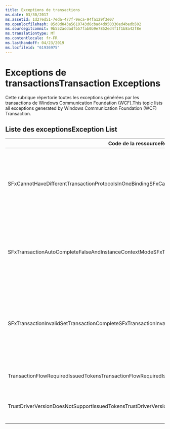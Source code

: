 ```yaml
---
title: Exceptions de transactions
ms.date: 03/30/2017
ms.assetid: 1d27ed51-7eda-477f-9eca-94fa129f3e07
ms.openlocfilehash: 85d8d043a5610743d6cbad4d950330ed4bedb502
ms.sourcegitcommit: 9b552addadfb57fab0b9e7852ed4f1f1b8a42f8e
ms.translationtype: MT
ms.contentlocale: fr-FR
ms.lasthandoff: 04/23/2019
ms.locfileid: "61936975"
---
```

# <a name="transaction-exceptions"></a><span data-ttu-id="1745f-102">Exceptions de transactions</span><span class="sxs-lookup"><span data-stu-id="1745f-102">Transaction Exceptions</span></span>
<span data-ttu-id="1745f-103">Cette rubrique répertorie toutes les exceptions générées par les transactions de Windows Communication Foundation (WCF).</span><span class="sxs-lookup"><span data-stu-id="1745f-103">This topic lists all exceptions generated by Windows Communication Foundation (WCF) Transaction.</span></span>  
  
## <a name="exception-list"></a><span data-ttu-id="1745f-104">Liste des exceptions</span><span class="sxs-lookup"><span data-stu-id="1745f-104">Exception List</span></span>  
  
|<span data-ttu-id="1745f-105">Code de la ressource</span><span class="sxs-lookup"><span data-stu-id="1745f-105">Resource Code</span></span>|<span data-ttu-id="1745f-106">Chaîne de la ressource</span><span class="sxs-lookup"><span data-stu-id="1745f-106">Resource String</span></span>|  
|-------------------|---------------------|  
|<span data-ttu-id="1745f-107">SFxCannotHaveDifferentTransactionProtocolsInOneBinding</span><span class="sxs-lookup"><span data-stu-id="1745f-107">SFxCannotHaveDifferentTransactionProtocolsInOneBinding</span></span>|<span data-ttu-id="1745f-108">Les informations de stratégie qui sont importées à partir des métadonnées spécifient des valeurs différentes pour TransactionProtocol au sein des opérations.</span><span class="sxs-lookup"><span data-stu-id="1745f-108">The policy information being imported from metadata specifies different values for TransactionProtocol among the operations.</span></span> <span data-ttu-id="1745f-109">Un seul TransactionProtocol est pris en charge pour chaque point de terminaison.</span><span class="sxs-lookup"><span data-stu-id="1745f-109">Only a single TransactionProtocol for each endpoint is supported.</span></span>|  
|<span data-ttu-id="1745f-110">SFxTransactionAutoCompleteFalseAndInstanceContextMode</span><span class="sxs-lookup"><span data-stu-id="1745f-110">SFxTransactionAutoCompleteFalseAndInstanceContextMode</span></span>|<span data-ttu-id="1745f-111">TransactionAutoComplete ne peut pas avoir la valeur false à moins que la valeur InstanceContextMode du service soit PerSession.</span><span class="sxs-lookup"><span data-stu-id="1745f-111">TransactionAutoComplete cannot be false unless the service's InstanceContextMode is PerSession.</span></span> <span data-ttu-id="1745f-112">Une erreur a été détectée sur l'implémentation de l'opération et du contrat spécifiés.</span><span class="sxs-lookup"><span data-stu-id="1745f-112">An error was found on the implementation of the specified contract and operation.</span></span>|  
|<span data-ttu-id="1745f-113">SFxTransactionInvalidSetTransactionComplete</span><span class="sxs-lookup"><span data-stu-id="1745f-113">SFxTransactionInvalidSetTransactionComplete</span></span>|<span data-ttu-id="1745f-114">OperationContext.SetTransactionComplete peut être appelé dans une opération uniquement lorsque TransactionAutoComplete à la valeur false et TransactionScopeRequired la valeur true.</span><span class="sxs-lookup"><span data-stu-id="1745f-114">OperationContext.SetTransactionComplete can be called in an operation only when TransactionAutoComplete is set to false and TransactionScopeRequired is set to true.</span></span> <span data-ttu-id="1745f-115">Ce scénario n’est pas valide et la transaction en cours est terminée.</span><span class="sxs-lookup"><span data-stu-id="1745f-115">This is an invalid scenario and the current transaction was terminated.</span></span>|  
|<span data-ttu-id="1745f-116">TransactionFlowRequiredIssuedTokens</span><span class="sxs-lookup"><span data-stu-id="1745f-116">TransactionFlowRequiredIssuedTokens</span></span>|<span data-ttu-id="1745f-117">Pour transmettre une transaction, la transmission des jetons émis doit également être prise en charge.</span><span class="sxs-lookup"><span data-stu-id="1745f-117">To flow a transaction, flowing issued tokens must also be supported.</span></span>|  
|<span data-ttu-id="1745f-118">TrustDriverVersionDoesNotSupportIssuedTokens</span><span class="sxs-lookup"><span data-stu-id="1745f-118">TrustDriverVersionDoesNotSupportIssuedTokens</span></span>|<span data-ttu-id="1745f-119">La version de Trust configurée ne prend pas en charge les jetons émis.</span><span class="sxs-lookup"><span data-stu-id="1745f-119">The configured Trust version does not support issued tokens.</span></span> <span data-ttu-id="1745f-120">Utilisez WSTrustFeb2005 ou une version ultérieure.</span><span class="sxs-lookup"><span data-stu-id="1745f-120">Use WSTrustFeb2005 or above.</span></span>|
